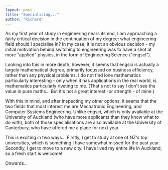 ```yaml
---
layout: post
title: "Specialising..."
author: "Richard"
---
```


As my first year of study in engineering nears its end, I am approaching a fairly critical decision in the continuation of my degree: what engineering field should I specialise in? In my case, it is not an obvious decision - my initial motivation behind switching to engineering was to have a shot at more "applied" physics, in the form of Engineering Science ("engsci"). 

Looking into this in more depth, however, it seems that engsci is actually a largely mathematical degree, primarily focussed on business efficiency, rather than any physical problems. I do not find lone mathematics particularly interesting - only when it has applications in the real world, is mathematics particularly riveting to me. (That's not to say I don't see the value in pure maths... But it's not a great interest -or strength - of mine.)

With this in mind, and after inspecting my *other* options, it seems that the two fields that most interest me are Mechatronic Engineering, and Computer Systems Engineering. Unlike engsci, which is only available at the University of Auckland (who have more applicants than they know what to do with), both of those specialisations are also available at the University of Canterbury, who have offered me a place for next year.

This is exciting in two ways... Firstly, I get to study at one of NZ's top universities, which is something I have somewhat missed for the past year. Secondly, I get to move to a new city. I have lived my entire life in Auckland, so a fresh start is welcome!

Onwards...
